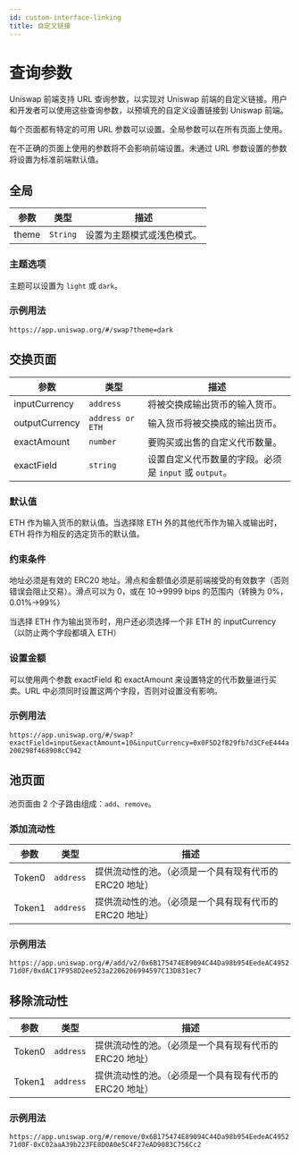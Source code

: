 ```yaml
---
id: custom-interface-linking
title: 自定义链接
---
```


# 查询参数

Uniswap 前端支持 URL 查询参数，以实现对 Uniswap 前端的自定义链接。用户和开发者可以使用这些查询参数，以预填充的自定义设置链接到 Uniswap 前端。

每个页面都有特定的可用 URL 参数可以设置。全局参数可以在所有页面上使用。

在不正确的页面上使用的参数将不会影响前端设置。未通过 URL 参数设置的参数将设置为标准前端默认值。

## 全局

| 参数    | 类型     | 描述                          |
| ------- | -------- | ----------------------------- |
| theme   | `String` | 设置为主题模式或浅色模式。 |

### 主题选项

主题可以设置为 `light` 或 `dark`。

### 示例用法

`https://app.uniswap.org/#/swap?theme=dark`

## 交换页面

| 参数           | 类型             | 描述                                                                  |
| -------------- | ---------------- | --------------------------------------------------------------------- |
| inputCurrency  | `address`        | 将被交换成输出货币的输入货币。                                        |
| outputCurrency | `address or ETH` | 输入货币将被交换成的输出货币。                                        |
| exactAmount    | `number`         | 要购买或出售的自定义代币数量。                                        |
| exactField     | `string`         | 设置自定义代币数量的字段。必须是 `input` 或 `output`。                |

### 默认值

ETH 作为输入货币的默认值。当选择除 ETH 外的其他代币作为输入或输出时，ETH 将作为相反的选定货币的默认值。

### 约束条件

地址必须是有效的 ERC20 地址。滑点和金额值必须是前端接受的有效数字（否则错误会阻止交易）。滑点可以为 0，或在 10->9999 bips 的范围内（转换为 0%，0.01%->99%）

当选择 ETH 作为输出货币时，用户还必须选择一个非 ETH 的 inputCurrency（以防止两个字段都填入 ETH）

### 设置金额

可以使用两个参数 exactField 和 exactAmount 来设置特定的代币数量进行买卖。URL 中必须同时设置这两个字段，否则对设置没有影响。

### 示例用法

`https://app.uniswap.org/#/swap?exactField=input&exactAmount=10&inputCurrency=0x0F5D2fB29fb7d3CFeE444a200298f468908cC942`

## 池页面

池页面由 2 个子路由组成：`add`、`remove`。

### 添加流动性

| 参数 | 类型      | 描述                                                                          |
| ---- | --------- | ------------------------------------------------------------------------------ |
| Token0 | `address` | 提供流动性的池。（必须是一个具有现有代币的 ERC20 地址）                       |
| Token1 | `address` | 提供流动性的池。（必须是一个具有现有代币的 ERC20 地址）                       |

### 示例用法

`https://app.uniswap.org/#/add/v2/0x6B175474E89094C44Da98b954EedeAC495271d0F/0xdAC17F958D2ee523a2206206994597C13D831ec7`

## 移除流动性

| 参数 | 类型      | 描述                                                                          |
| ---- | --------- | ------------------------------------------------------------------------------ |
| Token0 | `address` | 提供流动性的池。（必须是一个具有现有代币的 ERC20 地址）                       |
| Token1 | `address` | 提供流动性的池。（必须是一个具有现有代币的 ERC20 地址）                       |

### 示例用法

`https://app.uniswap.org/#/remove/0x6B175474E89094C44Da98b954EedeAC495271d0F-0xC02aaA39b223FE8D0A0e5C4F27eAD9083C756Cc2`